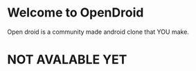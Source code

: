 # Welcome to OpenDroid
Open droid is a community made android clone that YOU make.


# NOT AVALABLE YET
